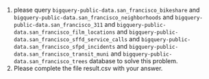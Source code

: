 1. please query `bigquery-public-data.san_francisco_bikeshare` and `bigquery-public-data.san_francisco_neighborhoods` and `bigquery-public-data.san_francisco_311` and `bigquery-public-data.san_francisco_film_locations` and `bigquery-public-data.san_francisco_sffd_service_calls` and `bigquery-public-data.san_francisco_sfpd_incidents` and `bigquery-public-data.san_francisco_transit_muni` and `bigquery-public-data.san_francisco_trees` database to solve this problem.
2. Please complete the file result.csv with your answer.
